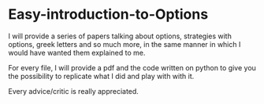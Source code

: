 # Easy-introduction-to-Options
I will provide a series of papers talking about options, strategies with options, greek letters and so much more, in the same manner in which I would have wanted them explained to me.

For every file, I will provide a pdf and the code written on python to give you the possibility to replicate what I did and play with with it.


Every advice/critic is really appreciated.

